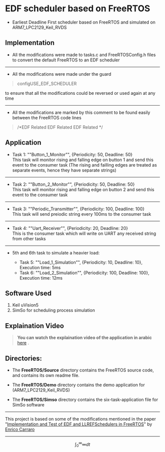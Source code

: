 #  EDF scheduler based on FreeRTOS
 - Earliest Deadline First scheduler based on FreeRTOS and simulated on ARM7_LPC2129_Keil_RVDS

## Implementation


 - All the modifications were made to tasks.c and FreeRTOSConfig.h files to convert the default FreeRTOS to an EDF scheduler
 ---
 - All the modifications were made under the guard
 

> configUSE_EDF_SCHEDULER

to ensure that all the modifications could be reversed or used again at any time

---
- All the modifications are marked by this comment to be found easily between the FreeRTOS code lines


> /*EDF Related EDF Related EDF Related */


## Application
- Task 1: ""Button_1_Monitor"", {Periodicity: 50, Deadline: 50}  
This task will monitor rising and falling edge on button 1 and send this event to the consumer task (The rising and failling edges are treated as separate events, hence they have separate strings)
---
- Task 2: ""Button_2_Monitor"", {Periodicity: 50, Deadline: 50}  
This task will monitor rising and falling edge on button 2 and send this event to the consumer task
---

- Task 3: ""Periodic_Transmitter"", {Periodicity: 100, Deadline: 100}  
This task will send preiodic string every 100ms to the consumer task
---

- Task 4: ""Uart_Receiver"", {Periodicity: 20, Deadline: 20}  
This is the consumer task which will write on UART any received string from other tasks  
---

-  5th and 6th task to simulate a heavier load:

	- Task 5: ""Load_1_Simulation"", {Periodicity: 10, Deadline: 10}, Execution time: 5ms  
	- Task 6: ""Load_2_Simulation"", {Periodicity: 100, Deadline: 100}, Execution time: 12ms






## Software Used

 1. Keil uVision5 
 2. SimSo for scheduling process simulation
    

## Explaination Video

> **You can watch the explaination video of the application in arabic** [here](https://drive.google.com/file/d/1gdXSZnJTe36nWYcXz5DLYc6Su9fh8fnu/view?usp=sharing) .


## Directories:

+ The **FreeRTOS/Source** directory contains the FreeRTOS source code, and contains
  its own readme file.

+ The **FreeRTOS/Demo** directory contains the demo application for (ARM7_LPC2129_Keil_RVDS) 
+ The **FreeRTOS/Simso** directory contains the six-task-application file for SimSo software
--- 
This project is based on some of the modifications mentioned in the paper "[Implementation and Test of EDF and LLREFSchedulers in FreeRTOS](http://tesi.cab.unipd.it/51896/1/Implementation_and_Test_of_EDF_and_LLREF_Scgheduler_in_FreeRTOS.pdf)" by  [Enrico Carraro](https://www.semanticscholar.org/author/Enrico-Carraro/2057428125)

---




$$
  \int_0^\infty\infty  dt 
$$
